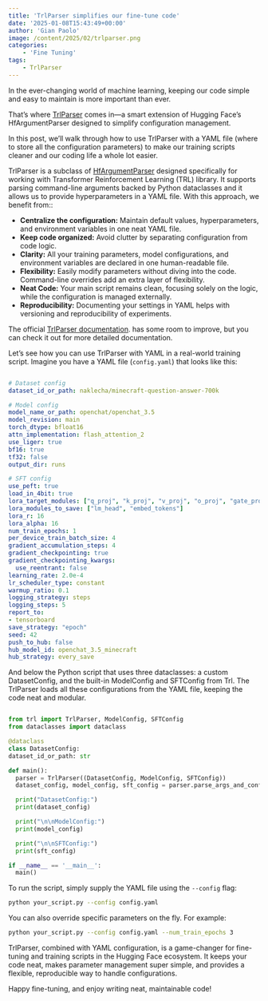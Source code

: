 ```yaml
---
title: 'TrlParser simplifies our fine-tune code'
date: '2025-01-08T15:43:49+00:00'
author: 'Gian Paolo'
image: /content/2025/02/trlparser.png
categories:
    - 'Fine Tuning'
tags:
    - TrlParser
---
```


In the ever-changing world of machine learning, keeping our code simple and easy to maintain is more important than ever.

That’s where [TrlParser](https://huggingface.co/docs/trl/v0.15.1/en/script_utils#trl.TrlParser) comes in—a smart extension of Hugging Face’s HfArgumentParser designed to simplify configuration management.

In this post, we’ll walk through how to use TrlParser with a YAML file (where to store all the configuration parameters) to make our training scripts cleaner and our coding life a whole lot easier.

TrlParser is a subclass of [HfArgumentParser](https://huggingface.co/docs/transformers/en/internal/trainer_utils#transformers.HfArgumentParser) designed specifically for working with Transformer Reinforcement Learning (TRL) library. It supports parsing command-line arguments backed by Python dataclasses and it allows us to provide hyperparameters in a YAML file. With this approach, we benefit from::

- **Centralize the configuration:** Maintain default values, hyperparameters, and environment variables in one neat YAML file.
- **Keep code organized:** Avoid clutter by separating configuration from code logic.
- **Clarity:** All your training parameters, model configurations, and environment variables are declared in one human-readable file.
- **Flexibility:** Easily modify parameters without diving into the code. Command-line overrides add an extra layer of flexibility.
- **Neat Code:** Your main script remains clean, focusing solely on the logic, while the configuration is managed externally.
- **Reproducibility:** Documenting your settings in YAML helps with versioning and reproducibility of experiments.

The official [TrlParser documentation](https://huggingface.co/docs/trl/main/en/script_utils#trl.TrlParser). has some room to improve, but you can check it out for more detailed documentation.

Let’s see how you can use TrlParser with YAML in a real-world training script. Imagine you have a YAML file (`config.yaml`) that looks like this:

```yaml

# Dataset config
dataset_id_or_path: naklecha/minecraft-question-answer-700k

# Model config
model_name_or_path: openchat/openchat_3.5
model_revision: main
torch_dtype: bfloat16
attn_implementation: flash_attention_2
use_liger: true
bf16: true
tf32: false
output_dir: runs

# SFT config
use_peft: true
load_in_4bit: true
lora_target_modules: ["q_proj", "k_proj", "v_proj", "o_proj", "gate_proj", "up_proj", "down_proj"]
lora_modules_to_save: ["lm_head", "embed_tokens"]
lora_r: 16
lora_alpha: 16
num_train_epochs: 1
per_device_train_batch_size: 4
gradient_accumulation_steps: 4
gradient_checkpointing: true
gradient_checkpointing_kwargs:
  use_reentrant: false
learning_rate: 2.0e-4
lr_scheduler_type: constant
warmup_ratio: 0.1
logging_strategy: steps
logging_steps: 5
report_to:
- tensorboard
save_strategy: "epoch"
seed: 42
push_to_hub: false
hub_model_id: openchat_3.5_minecraft
hub_strategy: every_save
```

And below the Python script that uses three dataclasses: a custom DatasetConfig, and the built-in ModelConfig and SFTConfig from Trl. The TrlParser loads all these configurations from the YAML file, keeping the code neat and modular.

```python

from trl import TrlParser, ModelConfig, SFTConfig
from dataclasses import dataclass

@dataclass
class DatasetConfig:
dataset_id_or_path: str

def main():
  parser = TrlParser((DatasetConfig, ModelConfig, SFTConfig))
  dataset_config, model_config, sft_config = parser.parse_args_and_config()

  print("DatasetConfig:")
  print(dataset_config)

  print("\n\nModelConfig:")
  print(model_config)

  print("\n\nSFTConfig:")
  print(sft_config)

if __name__ == '__main__':
  main()
```

To run the script, simply supply the YAML file using the `--config` flag:

```bash
python your_script.py --config config.yaml
```

You can also override specific parameters on the fly. For example:

```bash
python your_script.py --config config.yaml --num_train_epochs 3 
```

TrlParser, combined with YAML configuration, is a game-changer for fine-tuning and training scripts in the Hugging Face ecosystem. It keeps your code neat, makes parameter management super simple, and provides a flexible, reproducible way to handle configurations.

Happy fine-tuning, and enjoy writing neat, maintainable code!
